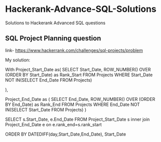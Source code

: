# Hackerank-Advance-SQL-Solutions
Solutions to Hackerank Advanced SQL questions

## SQL Project Planning question
link- https://www.hackerrank.com/challenges/sql-projects/problem

My solution:

With Project_Start_Date as(
    SELECT
            Start_Date,
            ROW_NUMBER() OVER (ORDER BY Start_Date) as Rank_Start
    FROM    Projects
    WHERE   Start_Date NOT IN(SELECT End_Date FROM Projects)

),

Project_End_Date as (
    SELECT
        End_Date,
        ROW_NUMBER() OVER (ORDER BY End_Date) as Rank_End
FROM    Projects
WHERE   End_Date NOT IN(SELECT Start_Date FROM Projects)
)

SELECT
        s.Start_Date,
        e.End_Date
FROM    Project_Start_Date s
inner join Project_End_Date e on e.rank_end=s.rank_start 

ORDER BY 
DATEDIFF(day,Start_Date,End_Date),
Start_Date
